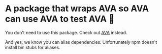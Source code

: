 # A package that wraps AVA so AVA can use AVA to test AVA 🤯

You don't need to use this package. Check out [AVA](https://avajs.dev/) instead.

And yes, we know you can alias dependencies. Unfortunately npm doesn't install bin stubs for aliases.

